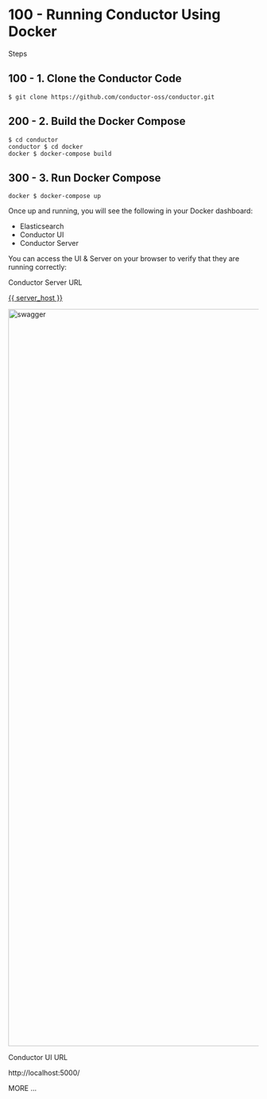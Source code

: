 # 100 - Running Conductor Using Docker

Steps

## 100 - 1. Clone the Conductor Code

```   
$ git clone https://github.com/conductor-oss/conductor.git
```

## 200 - 2. Build the Docker Compose

```
$ cd conductor
conductor $ cd docker
docker $ docker-compose build
```

## 300 - 3. Run Docker Compose

```
docker $ docker-compose up
```

Once up and running, you will see the following in your Docker dashboard:

- Elasticsearch
- Conductor UI
- Conductor Server

You can access the UI & Server on your browser to verify that they are running correctly:

Conductor Server URL

[{{ server_host }}](https://docs.conductor-oss.org/devguide/running/%7B%7B%20server_host%20%7D%7D)

<img width="1482" alt="swagger" src="https://github.com/vanHeemstraSystems/conductor/assets/1499433/8cd38d2a-7504-434f-bfda-c711bafe4399">

Conductor UI URL

http://localhost:5000/

MORE ...
